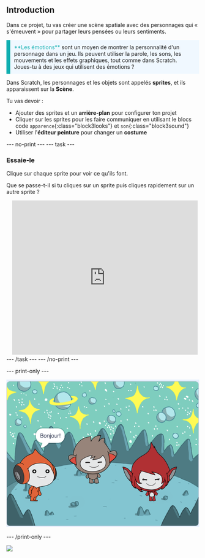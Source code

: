 ## Introduction

Dans ce projet, tu vas créer une scène spatiale avec des personnages qui « s'émeuvent » pour partager leurs pensées ou leurs sentiments.

<p style="border-left: solid; border-width:10px; border-color: #0faeb0; background-color: aliceblue; padding: 10px;">
<span style="color: #0faeb0">**Les émotions**</span> sont un moyen de montrer la personnalité d'un personnage dans un jeu. Ils peuvent utiliser la parole, les sons, les mouvements et les effets graphiques, tout comme dans Scratch. Joues-tu à des jeux qui utilisent des émotions ?
</p>

Dans Scratch, les personnages et les objets sont appelés **sprites**, et ils apparaissent sur la **Scène**.

Tu vas devoir :
+ Ajouter des sprites et un **arrière-plan** pour configurer ton projet
+ Cliquer sur les sprites pour les faire communiquer en utilisant le blocs code `apparence`{:class="block3looks"} et `son`{:class="block3sound"}
+ Utiliser l'**éditeur peinture** pour changer un **costume**

--- no-print --- --- task ---
### Essaie-le
<div style="display: flex; flex-wrap: wrap">
<div style="flex-basis: 175px; flex-grow: 1">  
Clique sur chaque sprite pour voir ce qu'ils font. 

Que se passe-t-il si tu cliques sur un sprite puis cliques rapidement sur un autre sprite ?
</div>
<div class="scratch-preview" style="margin-left: 15px;">
  <iframe allowtransparency="true" width="485" height="402" src="https://scratch.mit.edu/projects/embed/595566051/?autostart=false" frameborder="0"></iframe>
</div>
</div>
--- /task --- --- /no-print ---

--- print-only ---

![Le projet achevé.](images/showcase_static.png)

--- /print-only ---

![](https://code.org/api/hour/begin_raspi_space.png)

